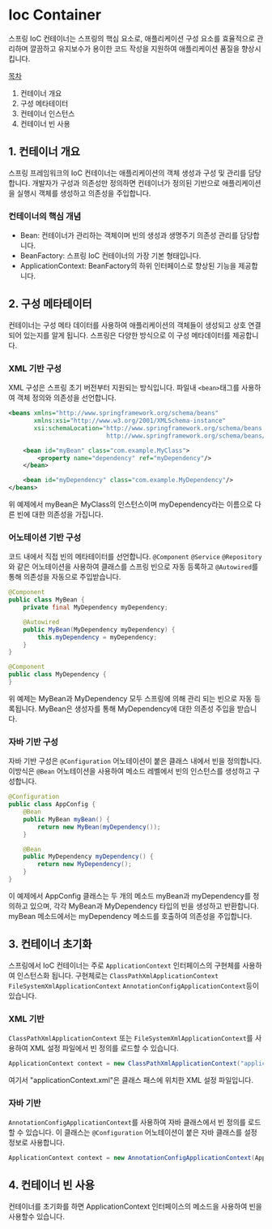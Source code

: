 # Ioc Container
스프링 IoC 컨테이너는 스프링의 핵심 요소로, 애플리케이션 구성 요소를 효율적으로 관리하며 깔끔하고 유지보수가 용이한 코드 작성을 지원하여 애플리케이션 품질을 향상시킵니다.  

[목차](../spring_core.md)
1. 컨테이너 개요
2. 구성 메타테이터
3. 컨테이너 인스턴스
4. 컨테이너 빈 사용
## 1. 컨테이너 개요
스프링 프레임워크의 IoC 컨테이너는 애플리케이션의 객체 생성과 구성 및 관리를 담당합니다.
개발자가 구성과 의존성만 정의하면 컨테이너가 정의된 기반으로 애플리케이션을 실행시 객체를 생성하고 의존성을 주입합니다.
### 컨테이너의 핵심 개념
- Bean: 컨테이너가 관리하는 객체이며 빈의 생성과 생명주기 의존성 관리를 담당합니다.
- BeanFactory: 스프링 IoC 컨테이너의 가장 기본 형태입니다.
- ApplicationContext: BeanFactory의 하위 인터페이스로 향상된 기능을 제공합니다.
## 2. 구성 메타테이터
컨테이너는 구성 메타 데이터를 사용하여 애플리케이션의 객체들이 생성되고 상호 연결되어 있는지를 알게 됩니다.
스프링은 다양한 방식으로 이 구성 메타데이터를 제공합니다.
### XML 기반 구성
XML 구성은 스프링 초기 버전부터 지원되는 방식입니다. 파일내 `<bean>`태그를 사용하여 객체 정의와 의존성을 선언합니다.
```xml
<beans xmlns="http://www.springframework.org/schema/beans"
       xmlns:xsi="http://www.w3.org/2001/XMLSchema-instance"
       xsi:schemaLocation="http://www.springframework.org/schema/beans
                           http://www.springframework.org/schema/beans/spring-beans.xsd">

    <bean id="myBean" class="com.example.MyClass">
        <property name="dependency" ref="myDependency"/>
    </bean>

    <bean id="myDependency" class="com.example.MyDependency"/>
</beans>
```
위 예제에서 myBean은 MyClass의 인스턴스이며 myDependency라는 이름으로 다른 빈에 대한 의존성을 가집니다.
### 어노테이션 기반 구성
코드 내에서 직접 빈의 메타테이터를 선언합니다. `@Component` `@Service` `@Repository`와 같은 어노테이션을 사용하여 클래스를 
스프링 빈으로 자동 등록하고 `@Autowired`를 통해 의존성을 자동으로 주입받습니다.
```java
@Component
public class MyBean {
    private final MyDependency myDependency;

    @Autowired
    public MyBean(MyDependency myDependency) {
        this.myDependency = myDependency;
    }
}

@Component
public class MyDependency {
}
```
위 예제는 MyBean과 MyDependency 모두 스프링에 의해 관리 되는 빈으로 자동 등록됩니다. MyBean은 생성자를 통해 MyDependency에 대한 의존성 주입을 받습니다.
### 자바 기반 구성
자바 기반 구성은 `@Configuration` 어노테이션이 붙은 클래스 내에서 빈을 정의합니다. 이방식은 `@Bean` 어노테이션을 사용하여 메소드 레벨에서 빈의 인스턴스를 생성하고 구성합니다.
```java
@Configuration
public class AppConfig {
    @Bean
    public MyBean myBean() {
        return new MyBean(myDependency());
    }

    @Bean
    public MyDependency myDependency() {
        return new MyDependency();
    }
}
```
이 예제에서 AppConfig 클래스는 두 개의 메소드 myBean과 myDependency를 정의하고 있으며, 각각 MyBean과 MyDependency 타입의 빈을 생성하고 반환합니다. myBean 메소드에서는 myDependency 메소드를 호출하여 의존성을 주입합니다.
## 3. 컨테이너 초기화
스프링에서 IoC 컨테이너는 주로 `ApplicationContext` 인터페이스의 구현체를 사용하여 인스턴스화 됩니다.
구현체로는 `ClassPathXmlApplicationContext` `FileSystemXmlApplicationContext` `AnnotationConfigApplicationContext`등이 있습니다.
### XML 기반
`ClassPathXmlApplicationContext` 또는 `FileSystemXmlApplicationContext`를 사용하여 XML 설정 파일에서 빈 정의를 로드할 수 있습니다.
```java
ApplicationContext context = new ClassPathXmlApplicationContext("applicationContext.xml");
```
여기서 "applicationContext.xml"은 클래스 패스에 위치한 XML 설정 파일입니다.

### 자바 기반
`AnnotationConfigApplicationContext`를 사용하여 자바 클래스에서 빈 정의를 로드할 수 있습니다. 이 클래스는 `@Configuration` 어노테이션이 붙은 자바 클래스를 설정 정보로 사용합니다.
```java
ApplicationContext context = new AnnotationConfigApplicationContext(AppConfig.class);
```
## 4. 컨테이너 빈 사용
컨테이너를 초기화를 하면 ApplicationContext 인터페이스의 메소드을 사용하여 빈을 사용할수 있습니다.

